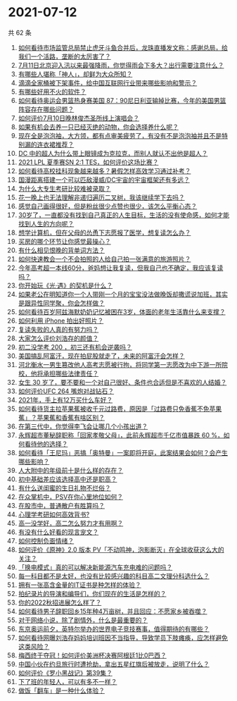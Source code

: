 # 2021-07-12

共 62 条

<!-- BEGIN -->
<!-- 最后更新时间 Mon Jul 12 2021 02:01:47 GMT+0800 (China Standard Time) -->

1. [如何看待市场监管总局禁止虎牙斗鱼合并后，龙珠直播发文称：感谢总局，给我们一个活路，垄断的太厉害了？](https://www.zhihu.com/question/471401960)
2. [7月11日北京迎入汛以来最强降雨，你觉得雨会下多大？出行需要注意什么？](https://www.zhihu.com/question/471533010)
3. [有哪些人堪称「神人」，却鲜为大众所知？](https://www.zhihu.com/question/39408533)
4. [滴滴全家桶被下架事件，给中国互联网行业带来哪些影响和警示？](https://www.zhihu.com/question/471242804)
5. [有哪些好用不火的软件？](https://www.zhihu.com/question/310110592)
6. [如何看待奥运会男篮热身赛美国
   87：90尼日利亚输掉比赛，今年的美国男篮阵容存在哪些问题？](https://www.zhihu.com/question/471503895)
7. [如何评价7月10日晚林俊杰圣所线上演唱会？](https://www.zhihu.com/question/471435723)
8. [如果有机会去养一只已经灭绝的动物，你会选择养什么呢？](https://www.zhihu.com/question/408285096)
9. [现在全是泡泡袖，大方领，都有点审美疲劳了，有没有不是泡泡袖并且不是特别漏的连衣裙推荐？](https://www.zhihu.com/question/462523005)
10. [DC 中的超人为什么带上眼镜成为克拉克，而别人就认不出他是超人？](https://www.zhihu.com/question/470959218)
11. [2021 LPL 夏季赛SN 2:1 TES，如何评价这场比赛？](https://www.zhihu.com/question/471568606)
12. [如何看待高校挂科现象越来越多？暑假怎样高效学习通过补考？](https://www.zhihu.com/question/471551123)
13. [国漫距离搭建一个可以匹敌漫威/DC宇宙的宇宙框架还有多远？](https://www.zhihu.com/question/470496281)
14. [为什么大专生考研比较难被录取？](https://www.zhihu.com/question/271013499)
15. [花一晚上也无法理解非递归遍历二叉树，我该继续学下去吗？](https://www.zhihu.com/question/387295413)
16. [感觉自己画得很好，但是粉丝很少点赞也很少，该怎么平衡心态？](https://www.zhihu.com/question/471412359)
17. [30岁了，一直都没有找到自己真正的人生目标，生活的没有使命感，如何才能找到人生的方向呢？](https://www.zhihu.com/question/19760164)
18. [想学计算机，但在父母的怂恿下志愿报了医学，想复读怎么办？](https://www.zhihu.com/question/470621971)
19. [买房的哪个环节让你感觉最操心？](https://www.zhihu.com/question/470473641)
20. [有什么相见恨晚的背单词方法？](https://www.zhihu.com/question/48040579)
21. [如何快速教会一个不会拍照的人给自己拍一张满意的旅游照片？](https://www.zhihu.com/question/21683968)
22. [今年高考超一本线60分，爸妈想让我复读，但我自己也不确定，我应该复读吗？](https://www.zhihu.com/question/470979430)
23. [你开始玩《光·遇》的契机是什么？](https://www.zhihu.com/question/466376863)
24. [如果老公在明知道你一个人带刚一个月的宝宝没法做晚饭却撒谎说加班，其实是跟异性同学聚，你会怎样做？](https://www.zhihu.com/question/470868422)
25. [如何看待百岁阿兹海默奶奶记忆被困在3岁，体面的老年生活靠什么来支撑？](https://www.zhihu.com/question/471164232)
26. [如何利用 iPhone 拍出好照片？](https://www.zhihu.com/question/20746932)
27. [复读失败的人真的有努力吗？](https://www.zhihu.com/question/468243821)
28. [大家怎么评价刘浩存的颜值？](https://www.zhihu.com/question/415082238)
29. [初二没学考 200 ，初三还有机会逆袭吗？](https://www.zhihu.com/question/469647742)
30. [美国搞乱阿富汗，现在拍屁股就走了，未来的阿富汗会怎样？](https://www.zhihu.com/question/470254637)
31. [河北衡水一男生篡改他人高考志愿被行拘，将同学第一志愿改为中下游一所院校，他将承担哪些法律责任？](https://www.zhihu.com/question/471217744)
32. [女生 30
    岁了，要不要和一个对自己很好、条件也合适但是不喜欢的人结婚？](https://www.zhihu.com/question/463821091)
33. [如何评价UFC 264 嘴炮对战钻石？](https://www.zhihu.com/question/471526401)
34. [2021年，手上有12万买什么车好？](https://www.zhihu.com/question/453534204)
35. [如何看待货主拉苹果蕉被收千元过路费，原因是「过路费只免香蕉不免苹果蕉」？苹果蕉和香蕉有啥区别？](https://www.zhihu.com/question/471137088)
36. [在第三代中，你觉得李飞会让哪几个小孩出道？](https://www.zhihu.com/question/469727398)
37. [永辉超市董秘辞职称「回家孝敬父母」，此前永辉超市千亿市值暴跌 60
    %，如何看待他的选择？](https://www.zhihu.com/question/470636516)
38. [如何看待「王尼玛」恶搞「奥特曼」一案即将开庭，此案结果会如何？会产生哪些影响？](https://www.zhihu.com/question/471109088)
39. [人大附中的年级前十是什么样的存在？](https://www.zhihu.com/question/322801940)
40. [初中基础差应该选择高中还是职高？](https://www.zhihu.com/question/470991038)
41. [有什么送闺蜜的生日礼物不烂俗？](https://www.zhihu.com/question/310113748)
42. [在众掌机中，PSV在你心里地位如何？](https://www.zhihu.com/question/471086899)
43. [在股市中，普通散户有胜算吗？](https://www.zhihu.com/question/462749796)
44. [心理学考研如何高效背书?](https://www.zhihu.com/question/367658708)
45. [高一没学好，高二怎么努力才有用啊？](https://www.zhihu.com/question/469064233)
46. [有没有什么好看的现言宠文？](https://www.zhihu.com/question/296896817)
47. [如何控制负面情绪？](https://www.zhihu.com/question/20082759)
48. [如何评价《原神》2.0 版本
    PV「不动鸣神，泡影断灭」在全球收获这么大的关注？](https://www.zhihu.com/question/471289239)
49. [「换电模式」真的可以解决新能源汽车充电难的问题吗？](https://www.zhihu.com/question/452052665)
50. [每一科目都不是太好，也没有比较感兴趣的科目高二文理分科选什么？](https://www.zhihu.com/question/468020385)
51. [拥有一张高含金量的IT证书是种怎样的体验？](https://www.zhihu.com/question/470628182)
52. [拍纪录片的导演和编导们，你们现在的生活是怎样的？](https://www.zhihu.com/question/21367029)
53. [你的2022秋招进展怎么样了？](https://www.zhihu.com/question/351714717)
54. [如何看待男子辞职回乡15年种4万亩树，并且回应：不愿家乡被吞噬？](https://www.zhihu.com/question/471104371)
55. [对于网络小说，除了剧情外，什么是最重要的？](https://www.zhihu.com/question/471258652)
56. [东京奥运前夕，英特尔举办的世界电子竞技赛事，值得期待的有哪些？](https://www.zhihu.com/question/471064617)
57. [如何看待网曝刘浩存妈妈培训班因不当指导，导致学员下肢瘫痪，应怎样避免这类风险？](https://www.zhihu.com/question/471509047)
58. [梅西终于夺冠！如何评价美洲杯决赛阿根廷1比0巴西？](https://www.zhihu.com/question/471502194)
59. [中国小伙在约旦旅行时遭抢劫，拿出五星红旗后被放走，说明了什么？](https://www.zhihu.com/question/471187170)
60. [如何评价《罗小黑战记》第39集？](https://www.zhihu.com/question/471096080)
61. [下了班的年轻人，可以有多不一样？](https://www.zhihu.com/question/471089114)
62. [做饭「翻车」是一种什么体验？](https://www.zhihu.com/question/470377393)

<!-- END -->
